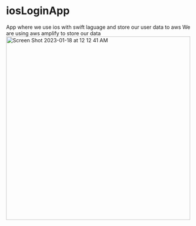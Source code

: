 # iosLoginApp
App where we use ios with swift laguage and store our user data to aws
We are using aws amplify to store our data
<img width="500" alt="Screen Shot 2023-01-18 at 12 12 41 AM" src="https://user-images.githubusercontent.com/32903016/213118226-37409661-f612-4275-848e-73b2b7976c57.png">
